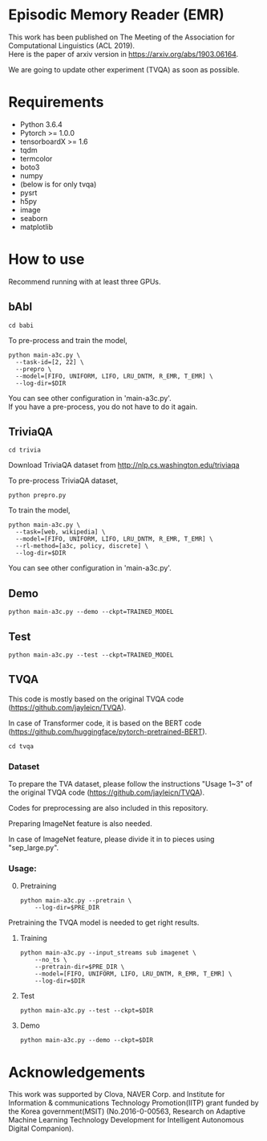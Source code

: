 # Episodic Memory Reader (EMR)

This work has been published on The Meeting of the Association for Computational
Linguistics (ACL 2019).  
Here is the paper of arxiv version in https://arxiv.org/abs/1903.06164.  

We are going to update other experiment (TVQA) as soon as possible.

# Requirements
* Python 3.6.4  
* Pytorch >= 1.0.0  
* tensorboardX >= 1.6  
* tqdm  
* termcolor  
* boto3
* numpy
* (below is for only tvqa)
* pysrt
* h5py
* image
* seaborn
* matplotlib

# How to use

Recommend running with at least three GPUs.

## bAbI  
```shell
cd babi  
```

To pre-process and train the model,
```shell
python main-a3c.py \
  --task-id=[2, 22] \
  --prepro \
  --model=[FIFO, UNIFORM, LIFO, LRU_DNTM, R_EMR, T_EMR] \
  --log-dir=$DIR  
```

You can see other configuration in 'main-a3c.py'.  
If you have a pre-process, you do not have to do it again.  

## TriviaQA  

```shell
cd trivia  
```

Download TriviaQA dataset from http://nlp.cs.washington.edu/triviaqa  

To pre-process TriviaQA dataset,
```shell
python prepro.py  
```

To train the model,
```shell
python main-a3c.py \
  --task=[web, wikipedia] \
  --model=[FIFO, UNIFORM, LIFO, LRU_DNTM, R_EMR, T_EMR] \
  --rl-method=[a3c, policy, discrete] \
  --log-dir=$DIR  
```

You can see other configuration in 'main-a3c.py'.  

## Demo

```shell
python main-a3c.py --demo --ckpt=TRAINED_MODEL  
```

## Test

```shell
python main-a3c.py --test --ckpt=TRAINED_MODEL  
```

## TVQA
This code is mostly based on the original TVQA code (https://github.com/jayleicn/TVQA). 

In case of Transformer code, it is based on the BERT code (https://github.com/huggingface/pytorch-pretrained-BERT).

```shell
cd tvqa
```

### Dataset
To prepare the TVA dataset, please follow the instructions "Usage 1~3" of the original TVQA code (https://github.com/jayleicn/TVQA).

Codes for preprocessing are also included in this repository.

Preparing ImageNet feature is also needed.

In case of ImageNet feature, please divide it in to pieces using "sep_large.py".
 
### Usage:
0. Pretraining	
	```
	python main-a3c.py --pretrain \
		--log-dir=$PRE_DIR
	```
	
Pretraining the TVQA model is needed to get right results.
1. Training
    ```
    python main-a3c.py --input_streams sub imagenet \
		--no_ts \
		--pretrain-dir=$PRE_DIR \
		--model=[FIFO, UNIFORM, LIFO, LRU_DNTM, R_EMR, T_EMR] \
		--log-dir=$DIR
    ```

2. Test
    ```
    python main-a3c.py --test --ckpt=$DIR
    ```

3. Demo
	```
	python main-a3c.py --demo --ckpt=$DIR
	```

# Acknowledgements

This work was supported by Clova, NAVER Corp. and Institute for Information \&
communications Technology Promotion(IITP) grant funded by the Korea
government(MSIT) (No.2016-0-00563, Research on Adaptive Machine Learning
Technology Development for Intelligent Autonomous Digital Companion). 
